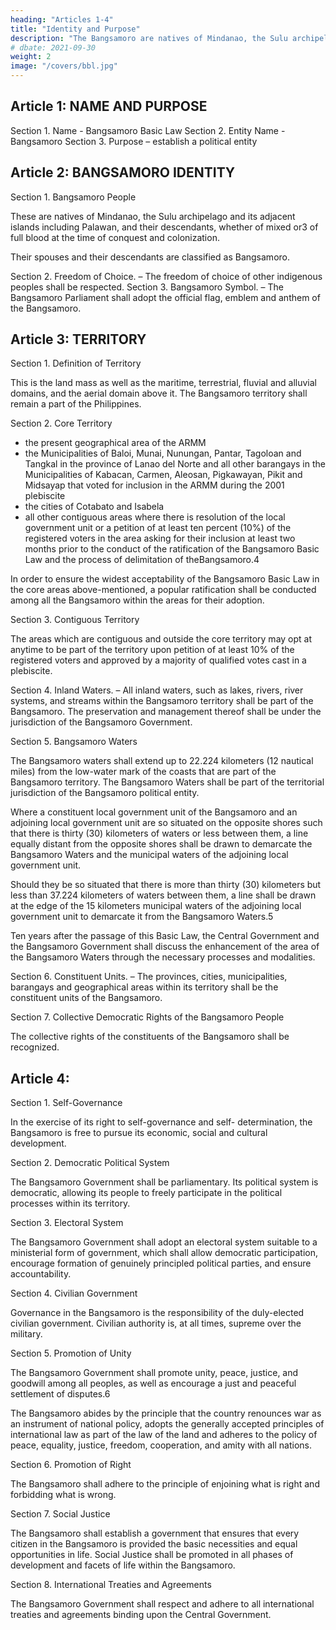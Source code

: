 ```yaml
---
heading: "Articles 1-4"
title: "Identity and Purpose"
description: "The Bangsamoro are natives of Mindanao, the Sulu archipelago and its adjacent islands including Palawan, and their descendants, whether of mixed or3 of full blood at the time of conquest and colonization."
# dbate: 2021-09-30
weight: 2
image: "/covers/bbl.jpg"
---
```



<!-- Affirming the distinct historical identity and birthright of the Bangsamoro people to
their ancestral homeland and their right to self-determination – beginning with the
struggle for freedom of their forefathers in generations past and extending to the
present – to chart their political future through a democratic process that will secure
their identity and posterity, and allow for genuine and meaningful self-governance as
stipulated under the Comprehensive Agreement on the Bangsamoro (CAB);
With the blessings of the Almighty, do hereby ordain and promulgate this Bangsamoro
Basic Law, through the Congress of the Republic of the Philippines, as the basic law of
the Bangsamoro that establishes the asymmetrical political relationship with the
Central Government founded on the principles of subsidiarity and parity of esteem. -->


## Article 1: NAME AND PURPOSE

Section 1. Name - Bangsamoro Basic Law
Section 2. Entity Name - Bangsamoro
Section 3. Purpose – establish a political entity
<!-- provide for its basic structure of government in recognition of the justness and
legitimacy of the cause of the Bangsamoro people and their aspiration to chart their
political future through a democratic process that will secure their identity and
posterity and allow for meaningful self-governance. -->


## Article 2: BANGSAMORO IDENTITY

Section 1. Bangsamoro People

These are natives of Mindanao, the Sulu archipelago and its adjacent islands including Palawan, and their descendants, whether of mixed or3 of full blood at the time of conquest and colonization.

<!-- , shall have the right to identify themselves as Bangsamoro by ascription or self-ascription. --> Their spouses and their descendants are classified as Bangsamoro. 

Section 2. Freedom of Choice. – The freedom of choice of other indigenous peoples shall be respected.
Section 3. Bangsamoro Symbol. – The Bangsamoro Parliament shall adopt the official flag, emblem and anthem of the Bangsamoro.


## Article 3: TERRITORY

Section 1. Definition of Territory

This is the land mass as well as the maritime, terrestrial, fluvial and alluvial domains, and the aerial domain above it. The Bangsamoro territory shall remain a part of the Philippines.

Section 2. Core Territory

- the present geographical area of the ARMM
- the Municipalities of Baloi, Munai, Nunungan, Pantar, Tagoloan and Tangkal in the province of Lanao del Norte and all other barangays in the Municipalities of Kabacan, Carmen, Aleosan, Pigkawayan, Pikit and Midsayap that voted for inclusion in the ARMM during the 2001 plebiscite
- the cities of Cotabato and Isabela
- all other contiguous areas where there is resolution of the local government unit or a petition of at least ten percent (10%) of the registered voters in the area asking for their inclusion at least two months prior to the conduct of the ratification of the Bangsamoro Basic Law and the process of delimitation of theBangsamoro.4

In order to ensure the widest acceptability of the Bangsamoro Basic Law in the core areas above-mentioned, a popular ratification shall be conducted among all the Bangsamoro within the areas for their adoption.

Section 3. Contiguous Territory

The areas which are contiguous and outside the core territory may opt at anytime to be part of the territory upon petition of at least 10% of the registered voters and approved by a majority of qualified votes cast in a plebiscite.

Section 4. Inland Waters. – All inland waters, such as lakes, rivers, river systems, and streams within the Bangsamoro territory shall be part of the Bangsamoro. The preservation and management thereof shall be under the jurisdiction of the
Bangsamoro Government.

Section 5. Bangsamoro Waters

The Bangsamoro waters shall extend up to 22.224 kilometers (12 nautical miles) from the low-water mark of the coasts that are part of the Bangsamoro territory. The Bangsamoro Waters shall be part of the territorial jurisdiction of the Bangsamoro political entity.

Where a constituent local government unit of the Bangsamoro and an adjoining local government unit are so situated on the opposite shores such that there is thirty (30) kilometers of waters or less between them, a line equally distant from the opposite shores shall be drawn to demarcate the Bangsamoro Waters and the municipal waters of the adjoining local government unit.

Should they be so situated that there is more than thirty (30) kilometers but less than 37.224 kilometers of waters between them, a line shall be drawn at the edge of the 15 kilometers municipal waters of the adjoining local government unit to demarcate it from the Bangsamoro Waters.5

Ten years after the passage of this Basic Law, the Central Government and the Bangsamoro Government shall discuss the enhancement of the area of the Bangsamoro Waters through the necessary processes and modalities.

Section 6. Constituent Units. – The provinces, cities, municipalities, barangays and geographical areas within its territory shall be the constituent units of the Bangsamoro. 

Section 7. Collective Democratic Rights of the Bangsamoro People

The collective rights of the constituents of the Bangsamoro shall be recognized.


## Article 4: 

Section 1. Self-Governance

In the exercise of its right to self-governance and self- determination, the Bangsamoro is free to pursue its economic, social and cultural development.

Section 2. Democratic Political System

The Bangsamoro Government shall be parliamentary. Its political system is democratic, allowing its people to freely participate in the political processes within its territory.

Section 3. Electoral System

The Bangsamoro Government shall adopt an electoral system suitable to a ministerial form of government, which shall allow democratic participation, encourage formation of genuinely principled political parties, and ensure accountability.

Section 4. Civilian Government

Governance in the Bangsamoro is the responsibility of the duly-elected civilian government. Civilian authority is, at all times, supreme over the military. 

Section 5. Promotion of Unity

The Bangsamoro Government shall promote unity, peace, justice, and goodwill among all peoples, as well as encourage a just and peaceful settlement of disputes.6

The Bangsamoro abides by the principle that the country renounces war as an instrument of national policy, adopts the generally accepted principles of international law as part of the law of the land and adheres to the policy of peace, equality, justice, freedom, cooperation, and amity with all nations.

Section 6. Promotion of Right

The Bangsamoro shall adhere to the principle of enjoining what is right and forbidding what is wrong.

Section 7. Social Justice

The Bangsamoro shall establish a government that ensures that every citizen in the Bangsamoro is provided the basic necessities and equal opportunities in life. Social Justice shall be promoted in all phases of development and facets of life within the Bangsamoro.

Section 8. International Treaties and Agreements

The Bangsamoro Government shall respect and adhere to all international treaties and agreements binding upon the Central Government.